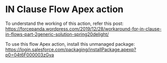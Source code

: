 
# IN Clause Flow Apex action

To understand the working of this action, refer this post: https://forcepanda.wordpress.com/2019/12/28/workaround-for-in-clause-in-flows-part-2generic-solution-spring20delight/

To use this flow Apex action, install this unmanaged package: https://login.salesforce.com/packaging/installPackage.apexp?p0=04t6F000003zGya